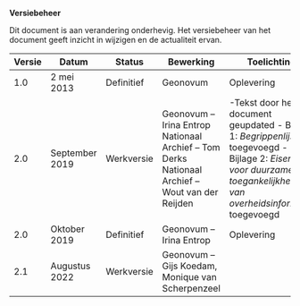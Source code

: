 **Versiebeheer**

Dit document is aan verandering onderhevig. Het versiebeheer van het document
geeft inzicht in wijzigen en de actualiteit ervan.

| **Versie** | **Datum**      | **Status** | **Bewerking**                                                                                 | **Toelichting**                                                                                                                                                      |
|------------|----------------|------------|-------------------------------------------------------------------------------------------------|----------------------------------------------------------------------------------------------------------------------------------------------------------------------|
| 1.0        | 2 mei 2013     | Definitief | Geonovum                                                                                        | Oplevering                                                                                                                                                           |
| 2.0        | September 2019 | Werkversie | Geonovum – Irina Entrop Nationaal Archief – Tom Derks Nationaal Archief – Wout van der Reijden | \-Tekst door hele document geupdated - Bijlage 1: *Begrippenlijst* toegevoegd - Bijlage 2: *Eisen voor duurzame toegankelijkheid van overheidsinformatie* toegevoegd |
| 2.0        | Oktober 2019   | Definitief | Geonovum – Irina Entrop                                                                         | Oplevering                                                                                                                                                           |
| 2.1        | Augustus 2022   | Werkversie |Geonovum – Gijs Koedam, Monique van Scherpenzeel                                                 |       |
